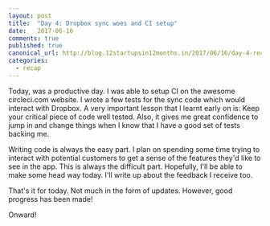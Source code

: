 ```yaml
---
layout: post
title:  "Day 4: Dropbox sync woes and CI setup"
date:   2017-06-16
comments: true
published: true
canonical_url: http://blog.12startupsin12months.in/2017/06/16/day-4-recap-dropbox-sync-integration/
categories:
  - recap
---
```


Today, was a productive day. I was able to setup CI on the awesome circleci.com website.
I wrote a few tests for the sync code which would interact with Dropbox. A very important
lesson that I learnt early on is: Keep your critical piece of code well tested.
Also, it gives me great confidence to jump in and change things when I know that I have a good
set of tests backing me.

Writing code is always the easy part. I plan on spending some time trying to interact with potential
customers to get a sense of the features they'd like to see in the app. This is always the difficult part.
Hopefully, I'll be able to make some head way today. I'll write up about the feedback I receive too.

That's it for today. Not much in the form of updates. However, good progress has been made!

Onward!
